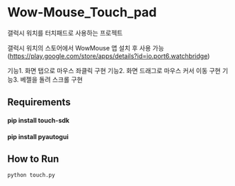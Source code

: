 # Wow-Mouse_Touch_pad

갤럭시 워치를 터치패드로 사용하는 프로젝트

갤럭시 워치의 스토어에서 WowMouse 앱 설치 후 사용 가능(https://play.google.com/store/apps/details?id=io.port6.watchbridge)


기능1. 화면 탭으로 마우스 좌클릭 구현
기능2. 화면 드래그로 마우스 커서 이동 구현
기능3. 베젤을 돌려 스크롤 구현

## Requirements
#### pip install touch-sdk
#### pip install pyautogui

## How to Run
```
python touch.py
```



